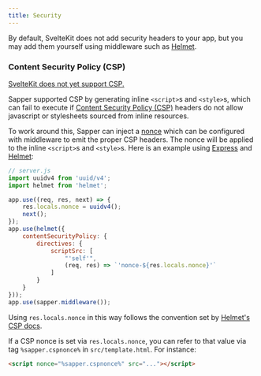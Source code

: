 ```yaml
---
title: Security
---
```


By default, SvelteKit does not add security headers to your app, but you may add them yourself using middleware such as [Helmet][].

### Content Security Policy (CSP)

[SvelteKit does not yet support CSP.](https://github.com/sveltejs/kit/issues/93)

Sapper supported CSP by generating inline `<script>`s and `<style>`s, which can fail to execute if [Content Security Policy (CSP)](https://developer.mozilla.org/en-US/docs/Web/HTTP/CSP) headers do not allow javascript or stylesheets sourced from inline resources.

To work around this, Sapper can inject a [nonce](https://www.troyhunt.com/locking-down-your-website-scripts-with-csp-hashes-nonces-and-report-uri/) which can be configured with middleware to emit the proper CSP headers. The nonce will be applied to the inline `<script>`s and `<style>`s. Here is an example using [Express][] and [Helmet][]:

```js
// server.js
import uuidv4 from 'uuid/v4';
import helmet from 'helmet';

app.use((req, res, next) => {
	res.locals.nonce = uuidv4();
	next();
});
app.use(helmet({
	contentSecurityPolicy: {
		directives: {
			scriptSrc: [
				"'self'",
				(req, res) => `'nonce-${res.locals.nonce}'`
			]
		}
	}
}));
app.use(sapper.middleware());
```

Using `res.locals.nonce` in this way follows the convention set by
[Helmet's CSP docs](https://helmetjs.github.io/docs/csp/#generating-nonces).

If a CSP nonce is set via `res.locals.nonce`, you can refer to that value via tag `%sapper.cspnonce%` in `src/template.html`. For instance:

```html
<script nonce="%sapper.cspnonce%" src="..."></script>
```

[Express]: https://expressjs.com/
[Helmet]: https://helmetjs.github.io/
